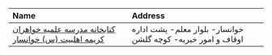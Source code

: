 | Name                                                             | Address                                                      |
|:-----------------------------------------------------------------|:-------------------------------------------------------------|
| [کتابخانه مدرسه علمیه خواهران کریمه اهلبیت (س) خوانسار](http://) | خوانسار- بلوار معلم- پشت اداره اوقاف و امور خیریه- كوچه گلشن |